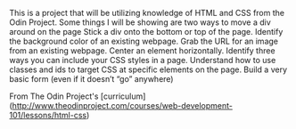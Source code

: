 This is a project that will be utilizing knowledge of HTML and CSS from the Odin Project.  Some things I will be showing are two ways to move a div around on the page Stick a div onto the bottom or top of the page. Identify the background color of an existing webpage. Grab the URL for an image from an existing webpage. Center an element horizontally. Identify three ways you can include your CSS styles in a page. Understand how to use classes and ids to target CSS at specific elements on the
page. Build a very basic form (even if it doesn’t “go” anywhere)

From The Odin Project's [curriculum] (http://www.theodinproject.com/courses/web-development-101/lessons/html-css)
